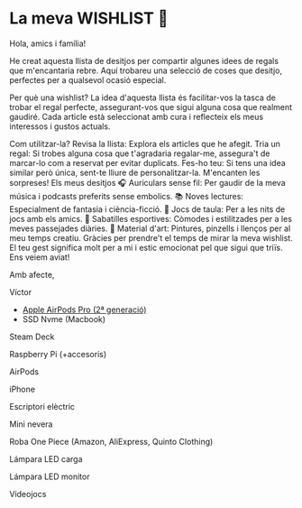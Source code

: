 # La meva WISHLIST 🎁
Hola, amics i família!

He creat aquesta llista de desitjos per compartir algunes idees de regals que m'encantaria rebre. Aquí trobareu una selecció de coses que desitjo, perfectes per a qualsevol ocasió especial.

Per què una wishlist?
La idea d'aquesta llista és facilitar-vos la tasca de trobar el regal perfecte, assegurant-vos que sigui alguna cosa que realment gaudiré. Cada article està seleccionat amb cura i reflecteix els meus interessos i gustos actuals.

Com utilitzar-la?
Revisa la llista: Explora els articles que he afegit.
Tria un regal: Si trobes alguna cosa que t'agradaria regalar-me, assegura't de marcar-lo com a reservat per evitar duplicats.
Fes-ho teu: Si tens una idea similar però única, sent-te lliure de personalitzar-la. M'encanten les sorpreses!
Els meus desitjos
🎧 Auriculars sense fil: Per gaudir de la meva música i podcasts preferits sense embolics.
📚 Noves lectures: Especialment de fantasia i ciència-ficció.
🧩 Jocs de taula: Per a les nits de jocs amb els amics.
👟 Sabatilles esportives: Còmodes i estilitzades per a les meves passejades diàries.
🎨 Material d'art: Pintures, pinzells i llenços per al meu temps creatiu.
Gràcies per prendre't el temps de mirar la meva wishlist. El teu gest significa molt per a mi i estic emocionat pel que sigui que triïs. Ens veiem aviat!

Amb afecte,

Víctor

- [Apple AirPods Pro (2ª generació)](https://amzn.eu/d/51HVK3K)
- SSD Nvme (Macbook)

Steam Deck

Raspberry Pi (+accesoris)

AirPods

iPhone

Escriptori elèctric

Mini nevera

Roba One Piece (Amazon, AliExpress, Quinto Clothing)

Lámpara LED carga

Lámpara LED monitor

Videojocs
